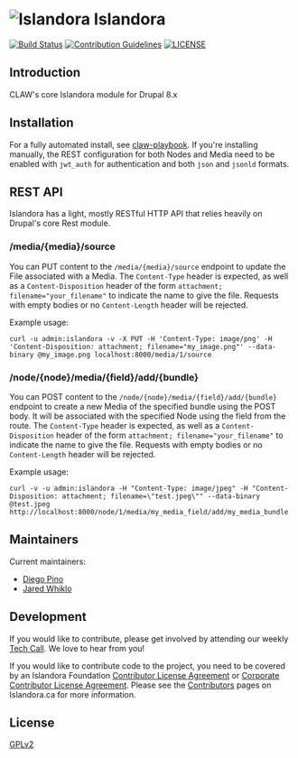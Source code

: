 # ![Islandora](https://cloud.githubusercontent.com/assets/2371345/25624809/f95b0972-2f30-11e7-8992-a8f135402cdc.png) Islandora
[![Build Status][1]](https://travis-ci.org/Islandora-CLAW/islandora)
[![Contribution Guidelines][2]](./CONTRIBUTING.md)
[![LICENSE][3]](./LICENSE)

## Introduction

CLAW's core Islandora module for Drupal 8.x

## Installation

For a fully automated install, see [claw-playbook](https://github.com/Islandora-Devops/claw-playbook).  If you're installing
manually, the REST configuration for both Nodes and Media need to be enabled with `jwt_auth` for authentication and both
`json` and `jsonld` formats. 

## REST API

Islandora has a light, mostly RESTful HTTP API that relies heavily on Drupal's core Rest module.

### /media/{media}/source

You can PUT content to the `/media/{media}/source` endpoint to update the File associated with a Media.  The `Content-Type`
header is expected, as well as a `Content-Disposition` header of the form `attachment; filename="your_filename"` to indicate
the name to give the file.  Requests with empty bodies or no `Content-Length` header will be rejected.

Example usage:
```
curl -u admin:islandora -v -X PUT -H 'Content-Type: image/png' -H 'Content-Disposition: attachment; filename="my_image.png"' --data-binary @my_image.png localhost:8000/media/1/source
```

### /node/{node}/media/{field}/add/{bundle}

You can POST content to the `/node/{node}/media/{field}/add/{bundle}` endpoint to create a new Media of the specified bundle
using the POST body.  It will be associated with the specified Node using the field from the route. The `Content-Type`
header is expected, as well as a `Content-Disposition` header of the form `attachment; filename="your_filename"` to indicate
the name to give the file.  Requests with empty bodies or no `Content-Length` header will be rejected.

Example usage:
```
curl -v -u admin:islandora -H "Content-Type: image/jpeg" -H "Content-Disposition: attachment; filename=\"test.jpeg\"" --data-binary @test.jpeg http://localhost:8000/node/1/media/my_media_field/add/my_media_bundle
```

## Maintainers

Current maintainers:

* [Diego Pino](https://github.com/diegopino)
* [Jared Whiklo](https://github.com/whikloj)

## Development

If you would like to contribute, please get involved by attending our weekly 
[Tech Call][4]. We love to hear from you!

If you would like to contribute code to the project, you need to be covered by 
an Islandora Foundation [Contributor License Agreement][5] or 
[Corporate Contributor License Agreement][6]. Please see the 
[Contributors][7] pages on Islandora.ca for more information.

## License

[GPLv2](http://www.gnu.org/licenses/gpl-2.0.txt)

[1]: https://travis-ci.org/Islandora-CLAW/islandora.png?branch=8.x-1.x
[2]: http://img.shields.io/badge/CONTRIBUTING-Guidelines-blue.svg
[3]: https://img.shields.io/badge/license-GPLv2-blue.svg?style=flat-square
[4]: https://github.com/Islandora-CLAW/CLAW/wiki
[5]: http://islandora.ca/sites/default/files/islandora_cla.pdf
[6]: http://islandora.ca/sites/default/files/islandora_ccla.pdf
[7]: http://islandora.ca/resources/contributors

